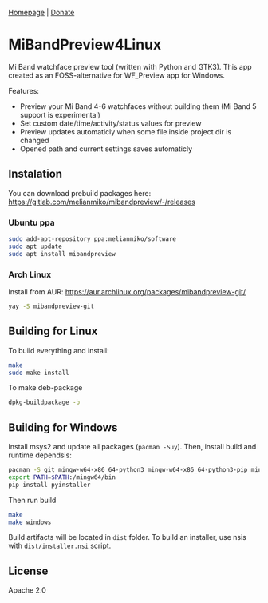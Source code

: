 [Homepage](https://melianmiko.ru/mibandpreview) | [Donate](https://melianmiko.ru/donate)

# MiBandPreview4Linux
Mi Band watchface preview tool (written with Python and GTK3).
This app created as an FOSS-alternative for WF_Preview app for Windows.

Features:
- Preview your Mi Band 4-6 watchfaces without building them (Mi Band 5 support is experimental)
- Set custom date/time/activity/status values for preview
- Preview updates automaticly when some file inside project dir is changed
- Opened path and current settings saves automaticly

## Instalation
You can download prebuild packages here: https://gitlab.com/melianmiko/mibandpreview/-/releases

### Ubuntu ppa
```bash
sudo add-apt-repository ppa:melianmiko/software
sudo apt update
sudo apt install mibandpreview
```

### Arch Linux
Install from AUR: https://aur.archlinux.org/packages/mibandpreview-git/
```bash
yay -S mibandpreview-git
```

## Building for Linux
To build everything and install:
```bash
make
sudo make install
```

To make deb-package
```bash
dpkg-buildpackage -b
```

## Building for Windows
Install msys2 and update all packages (`pacman -Suy`). Then, install build and runtime dependsis:
```bash
pacman -S git mingw-w64-x86_64-python3 mingw-w64-x86_64-python3-pip mingw-w64-x86_64-python-pillow mingw-w64-x86_64-nsis make mingw-w64-x86_64-python-certifi mingw-w64-x86_64-python-pyqt5
export PATH=$PATH:/mingw64/bin
pip install pyinstaller
```

Then run build
```bash
make
make windows
```

Build artifacts will be located in `dist` folder.
To build an installer, use nsis with `dist/installer.nsi` script.

## License
Apache 2.0
